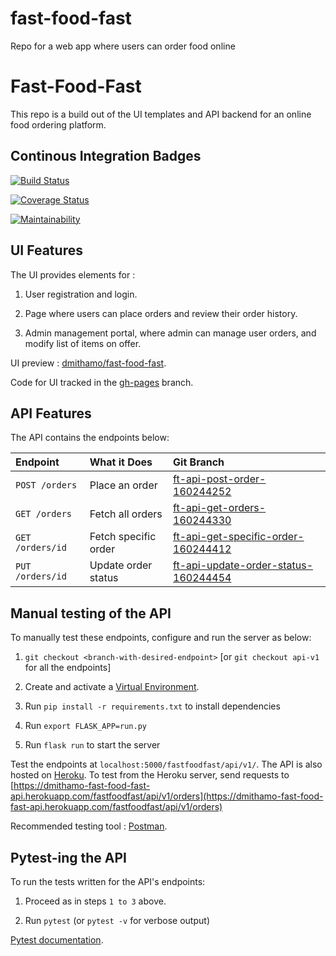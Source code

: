 # fast-food-fast
Repo for a web app where users can order food online
# Fast-Food-Fast

This repo is a build out of the UI templates and API backend for an online food ordering platform.

## Continous Integration Badges

[![Build Status](https://travis-ci.org/dmithamo/fast-food-fast.svg?branch=api-v1)](https://travis-ci.org/dmithamo/fast-food-fast)

[![Coverage Status](https://coveralls.io/repos/github/dmithamo/fast-food-fast/badge.svg?branch=api-v1)](https://coveralls.io/github/dmithamo/fast-food-fast?branch=api-v1)

[![Maintainability](https://api.codeclimate.com/v1/badges/8450eb14df4a1833c544/maintainability)](https://codeclimate.com/github/dmithamo/fast-food-fast/maintainability)

## UI Features

The UI provides elements for :

1. User registration and login.

2. Page where users can place orders and review their order history.

3. Admin management portal, where admin can manage user orders, and modify list of items on offer.

UI preview : [dmithamo/fast-food-fast](https://dmithamo.github.io/fast-food-fast/index.html).

Code for UI tracked in the [gh-pages](https://github.com/dmithamo/fast-food-fast/tree/gh-pages) branch.

## API Features

The API contains the endpoints below:
  
| Endpoint                  | What it Does                     | Git Branch                             |
| :--------------------     | :-----------------------         | :--------------------------------      |
| `POST /orders`            | Place an order                   | [ft-api-post-order-160244252](https://github.com/dmithamo/fast-food-fast/tree/ft-api-post-order-160244252)                           |
| `GET /orders`             | Fetch all orders                 | [ft-api-get-orders-160244330](https://github.com/dmithamo/fast-food-fast/tree/ft-api-get-orders-160244330)                           |
| `GET /orders/id`          | Fetch specific order             | [ft-api-get-specific-order-160244412](https://github.com/dmithamo/fast-food-fast/tree/ft-api-get-specific-order-160244412)                   |
| `PUT /orders/id`          | Update order status              | [ft-api-update-order-status-160244454](https://github.com/dmithamo/fast-food-fast/tree/ft-api-update-order-status-160244454)                  |

## Manual testing of the API

To manually test these endpoints, configure and run the server as below:

1. `git checkout <branch-with-desired-endpoint>` [or `git checkout api-v1` for all the endpoints]

2. Create and activate a [Virtual Environment](https://virtualenv.pypa.io/en/stable/).

3. Run `pip install -r requirements.txt` to install dependencies

4. Run `export FLASK_APP=run.py`

5. Run `flask run` to start the server

Test the endpoints at `localhost:5000/fastfoodfast/api/v1/`.
The API is also hosted on [Heroku](https://dashboard.heroku.com/apps/dmithamo-fast-food-fast-api).
To test from the Heroku server, send requests to [https://dmithamo-fast-food-fast-api.herokuapp.com/fastfoodfast/api/v1/orders](https://dmithamo-fast-food-fast-api.herokuapp.com/fastfoodfast/api/v1/orders)

Recommended testing tool : [Postman](https://www.getpostman.com/).

## Pytest-ing the API

To run the tests written for the API's endpoints:

1. Proceed as in steps `1 to 3` above.

2. Run `pytest` (or `pytest -v` for verbose output)

[Pytest documentation](http://pytest-flask.readthedocs.io/en/latest/).
